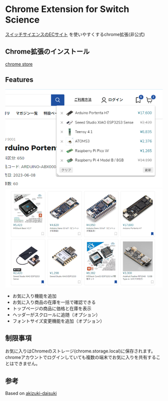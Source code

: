 # Chrome Extension for Switch Science 
[スイッチサイエンスのECサイト](https://www.switch-science.com/)
を使いやすくするchrome拡張(非公式)

## Chrome拡張のインストール
[chrome store](https://chrome.google.com/webstore/detail/akizuki-daisuki/hjdhpmpkbmcckegkppojhmhbgbmnlbgd?hl=ja&authuser=0)

## Features
![feature1](images/1.png)
![feature2](images/2.png)
- お気に入り機能を追加
- お気に入り商品の在庫を一括で確認できる
- トップページの商品に価格と在庫を表示
- ヘッダーがスクロールに追随（オプション）
- フォントサイズ変更機能を追加（オプション）

## 制限事項
お気に入りはChromeのストレージ(chrome.storage.local)に保存されます。
chromeアカウントでログインしていても複数の端末でお気に入りを共有することはできません。

## 参考
Based on [akizuki-daisuki](https://github.com/mqce/akizuki-daisuki)
